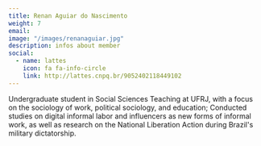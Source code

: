 ```yaml
---
title: Renan Aguiar do Nascimento
weight: 7
email:
image: "/images/renanaguiar.jpg"
description: infos about member
social:
  - name: lattes
    icon: fa fa-info-circle
    link: http://lattes.cnpq.br/9052402118449102
---
```


Undergraduate student in Social Sciences Teaching at UFRJ, with a focus on the sociology of work, political sociology, and education; Conducted studies on digital informal labor and influencers as new forms of informal work, as well as research on the National Liberation Action during Brazil's military dictatorship.
